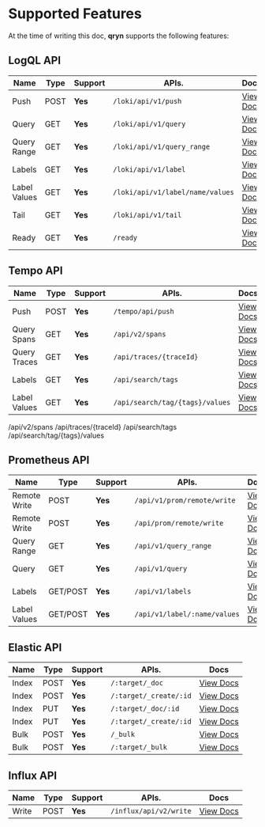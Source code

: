 # Supported Features

At the time of writing this doc, **qryn** supports the following features:

## LogQL API

| **Name**             | **Type**         | **Support**         | **APIs.**               | **Docs**    
|----------------------|------------------|---------------------|-------------------------|--------------
| Push                 | POST             | **Yes**             | `/loki/api/v1/push`        | [View Docs](https://github.com/metrico/qryn/wiki/HTTP-API#logql-http-api)
| Query                | GET              | **Yes**             | `/loki/api/v1/query`       | [View Docs](https://github.com/metrico/qryn/wiki/HTTP-API#logql-http-api)
| Query Range          | GET              | **Yes**             | `/loki/api/v1/query_range` | [View Docs](https://github.com/metrico/qryn/wiki/HTTP-API#logql-http-api)
| Labels               | GET              | **Yes**             | `/loki/api/v1/label`       | [View Docs](https://github.com/metrico/qryn/wiki/HTTP-API#logql-http-api)
| Label Values         | GET              | **Yes**             | `/loki/api/v1/label/name/values` | [View Docs](https://github.com/metrico/qryn/wiki/HTTP-API#logql-http-api)
| Tail                 | GET              | **Yes**             | `/loki/api/v1/tail`        | [View Docs](https://github.com/metrico/qryn/wiki/HTTP-API#logql-http-api)
| Ready                | GET              | **Yes**             | `/ready`                   | [View Docs](https://github.com/metrico/qryn/wiki/HTTP-API#logql-http-api)


## Tempo API

| **Name**             | **Type**           | **Support**         | **APIs.**                         | **Docs**    
|----------------------|--------------------|---------------------|-----------------------------------|--------------
| Push                 | POST               | **Yes**             | `/tempo/api/push`                                | [View Docs](/api/tempo.md)
| Query Spans          | GET                | **Yes**             | `/api/v2/spans`                                | [View Docs](/api/tempo.md)
| Query Traces         | GET                | **Yes**             | `/api/traces/{traceId}`                                | [View Docs](/api/tempo.md)
| Labels               | GET                | **Yes**             | `/api/search/tags`                                | [View Docs](/api/tempo.md)
| Label Values         | GET                | **Yes**             | `/api/search/tag/{tags}/values`                                | [View Docs](/api/tempo.md)


 
 /api/v2/spans
 /api/traces/{traceId}
 /api/search/tags
 /api/search/tag/{tags}/values


## Prometheus API

| **Name**             | **Type**           | **Support**         | **APIs.**                         | **Docs**    
|----------------------|--------------------|---------------------|-----------------------------------|--------------
| Remote Write         | POST               | **Yes**             | `/api/v1/prom/remote/write`       | [View Docs](https://github.com/metrico/qryn/blob/master/qryn.js#L388)
| Remote Write         | POST               | **Yes**             | `/api/prom/remote/write`          | [View Docs](https://github.com/metrico/qryn/blob/master/qryn.js#L388)
| Query Range          | GET                | **Yes**             | `/api/v1/query_range`             | [View Docs](https://github.com/metrico/qryn/blob/master/qryn.js#L392)
| Query                | GET                | **Yes**             | `/api/v1/query`                   | [View Docs](https://github.com/metrico/qryn/blob/master/qryn.js#L392)
| Labels                | GET/POST           | **Yes**             | `/api/v1/labels`                 | [View Docs](https://github.com/metrico/qryn/blob/master/qryn.js#L392)
| Label Values          | GET/POST           | **Yes**             | `/api/v1/label/:name/values`     | [View Docs](https://github.com/metrico/qryn/blob/master/qryn.js#L392)




## Elastic API

| **Name**             | **Type**           | **Support**         | **APIs.**                         | **Docs**    
|----------------------|--------------------|---------------------|-----------------------------------|--------------
| Index                | POST               | **Yes**             | `/:target/_doc`                   | [View Docs](https://github.com/metrico/qryn/blob/master/qryn.js#L318)
| Index                | POST               | **Yes**             | `/:target/_create/:id`            | [View Docs](https://github.com/metrico/qryn/blob/master/qryn.js#L318)
| Index                | PUT                | **Yes**             | `/:target/_doc/:id`               | [View Docs](https://github.com/metrico/qryn/blob/master/qryn.js#L318)
| Index                | PUT                | **Yes**             | `/:target/_create/:id`            | [View Docs](https://github.com/metrico/qryn/blob/master/qryn.js#L318)
| Bulk                 | POST               | **Yes**             | `/_bulk`                          | [View Docs](https://github.com/metrico/qryn/blob/master/qryn.js#L318)
| Bulk                 | POST               | **Yes**             | `/:target/_bulk`                  | [View Docs](https://github.com/metrico/qryn/blob/master/qryn.js#L318)

## Influx API

| **Name**             | **Type**           | **Support**         | **APIs.**                         | **Docs**    
|----------------------|--------------------|---------------------|-----------------------------------|--------------
| Write                | POST              | **Yes**             | `/influx/api/v2/write`             | [View Docs](https://github.com/metrico/qryn/blob/master/qryn.js#L388)

